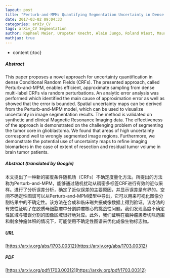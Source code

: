 ```yaml
---
layout: post
title: "Perturb-and-MPM: Quantifying Segmentation Uncertainty in Dense Multi-Label CRFs"
date: 2017-03-02 09:04:33
categories: arXiv_CV
tags: arXiv_CV Segmentation
author: Raphael Meier, Urspeter Knecht, Alain Jungo, Roland Wiest, Mauricio Reyes
mathjax: true
---
```


* content
{:toc}

##### Abstract
This paper proposes a novel approach for uncertainty quantification in dense Conditional Random Fields (CRFs). The presented approach, called Perturb-and-MPM, enables efficient, approximate sampling from dense multi-label CRFs via random perturbations. An analytic error analysis was performed which identified the main cause of approximation error as well as showed that the error is bounded. Spatial uncertainty maps can be derived from the Perturb-and-MPM model, which can be used to visualize uncertainty in image segmentation results. The method is validated on synthetic and clinical Magnetic Resonance Imaging data. The effectiveness of the approach is demonstrated on the challenging problem of segmenting the tumor core in glioblastoma. We found that areas of high uncertainty correspond well to wrongly segmented image regions. Furthermore, we demonstrate the potential use of uncertainty maps to refine imaging biomarkers in the case of extent of resection and residual tumor volume in brain tumor patients.

##### Abstract (translated by Google)
本文提出了一种新的密度条件随机场（CRFs）不确定度量化方法。所提出的方法称为Perturb-and-MPM，能够通过随机扰动从稠密多标签CRF进行有效的近似采样。进行了分析误差分析，确定了近似误差的主要原因，并显示误差是有界的。空间不确定性图谱可以从Perturb-and-MPM模型中导出，它可以用来可视化图像分割结果中的不确定性。该方法在合成和临床磁共振成像数据上得到验证。该方法的有效性证明了在胶质母细胞瘤中分割肿瘤核心的挑战性问题。我们发现高度不确定性区域与错误分割的图像区域很好地对应。此外，我们证明在脑肿瘤患者切除范围和剩余肿瘤体积的情况下，可能使用不确定性图谱来优化成像生物标志物。

##### URL
[https://arxiv.org/abs/1703.00312](https://arxiv.org/abs/1703.00312)

##### PDF
[https://arxiv.org/pdf/1703.00312](https://arxiv.org/pdf/1703.00312)

